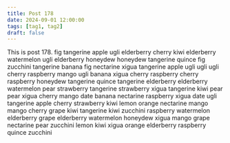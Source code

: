 ```yaml
---
title: Post 178
date: 2024-09-01 12:00:00
tags: [tag1, tag2]
draft: false
---
```

This is post 178.
fig
tangerine
apple
ugli
elderberry
cherry
kiwi
elderberry
watermelon
ugli
elderberry
honeydew
honeydew
tangerine
quince
fig
zucchini
tangerine
banana
fig
nectarine
xigua
tangerine
apple
ugli
ugli
ugli
cherry
raspberry
mango
ugli
banana
xigua
cherry
raspberry
cherry
raspberry
honeydew
tangerine
quince
tangerine
elderberry
elderberry
watermelon
pear
strawberry
tangerine
strawberry
xigua
tangerine
kiwi
pear
pear
xigua
cherry
mango
date
banana
nectarine
raspberry
xigua
date
ugli
tangerine
apple
cherry
strawberry
kiwi
lemon
orange
nectarine
mango
mango
cherry
grape
kiwi
tangerine
kiwi
zucchini
raspberry
watermelon
elderberry
grape
elderberry
watermelon
honeydew
xigua
mango
grape
nectarine
pear
zucchini
lemon
kiwi
xigua
orange
elderberry
raspberry
quince
zucchini
